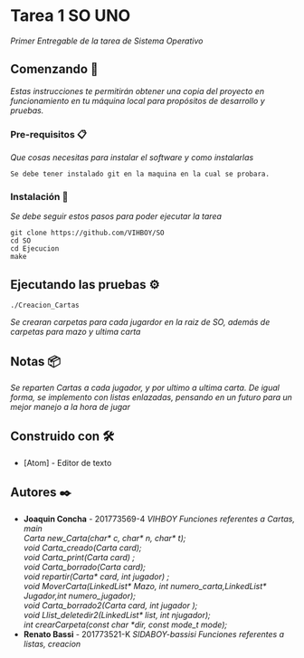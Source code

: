 # Tarea 1 SO UNO

_Primer Entregable de la tarea de Sistema Operativo_

## Comenzando 🚀

_Estas instrucciones te permitirán obtener una copia del proyecto en funcionamiento en tu máquina local para propósitos de desarrollo y pruebas._

### Pre-requisitos 📋

_Que cosas necesitas para instalar el software y como instalarlas_

```
Se debe tener instalado git en la maquina en la cual se probara.
```

### Instalación 🔧

_Se debe seguir estos pasos para poder ejecutar la tarea_

```
git clone https://github.com/VIHBOY/SO
cd SO
cd Ejecucion
make
```
## Ejecutando las pruebas ⚙️

```
./Creacion_Cartas
```
_Se crearan carpetas para cada jugardor en la raiz de SO, además de carpetas para mazo y ultima carta_

## Notas 📦

_Se reparten Cartas a cada jugador, y por ultimo a ultima carta._
_De igual forma, se implemento con listas enlazadas, pensando en un futuro para un mejor manejo a la hora de jugar_

## Construido con 🛠️

* [Atom] - Editor de texto

## Autores ✒️

* **Joaquin Concha** - 201773569-4 *VIHBOY*
  _Funciones referentes a Cartas, main  
    Carta new_Carta(char* c, char* n, char* t);  
    void Carta_creado(Carta card);  
    void Carta_print(Carta card) ;  
    void Carta_borrado(Carta card);  
    void repartir(Carta* card, int jugador) ;  
    void MoverCarta(LinkedList* Mazo, int numero_carta,LinkedList* Jugador,int numero_jugador);  
    void Carta_borrado2(Carta card, int jugador );  
    void Llist_deletedir2(LinkedList* list, int njugador);    
    int crearCarpeta(const char *dir, const mode_t mode);_
* **Renato Bassi** - 201773521-K *SIDABOY-bassisi*
  _Funciones referentes a listas, creacion_
